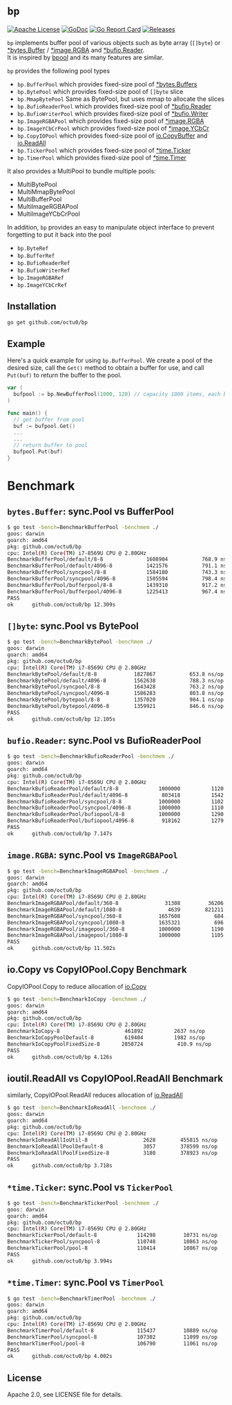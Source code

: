 # `bp`

[![Apache License](https://img.shields.io/github/license/octu0/bp)](https://github.com/octu0/bp/blob/master/LICENSE)
[![GoDoc](https://godoc.org/github.com/octu0/bp?status.svg)](https://godoc.org/github.com/octu0/bp)
[![Go Report Card](https://goreportcard.com/badge/github.com/octu0/bp)](https://goreportcard.com/report/github.com/octu0/bp)
[![Releases](https://img.shields.io/github/v/release/octu0/bp)](https://github.com/octu0/bp/releases)

`bp` implements buffer pool of various objects such as byte array (`[]byte`) or [*bytes.Buffer](http://golang.org/pkg/bytes/#Buffer) / [*image.RGBA](https://golang.org/pkg/image/#RGBA) and [*bufio.Reader](https://golang.org/pkg/bufio/#Reader).  
It is inspired by [bpool](https://github.com/oxtoacart/bpool) and its many features are similar.

`bp` provides the following pool types
- `bp.BufferPool` which provides fixed-size pool of [*bytes.Buffers](http://golang.org/pkg/bytes/#Buffer)
- `bp.BytePool` which provides fixed-size pool of `[]byte` slice 
- `bp.MmapBytePool` Same as BytePool, but uses mmap to allocate the slices
- `bp.BufioReaderPool` which provides fixed-size pool of [*bufio.Reader](https://golang.org/pkg/bufio/#Reader)
- `bp.BufioWriterPool` which provides fixed-size pool of [*bufio.Writer](https://golang.org/pkg/bufio/#Writer)
- `bp.ImageRGBAPool` which provides fixed-size pool of [*image.RGBA](https://golang.org/pkg/image/#RGBA) 
- `bp.ImageYCbCrPool` which provides fixed-size pool of [*image.YCbCr](https://golang.org/pkg/image/#YCbCr) 
- `bp.CopyIOPool` which provides fixed-size pool of [io.CopyBuffer](https://golang.org/pkg/io#CopyBuffer) and [io.ReadAll](https://golang.org/pkg/io#ReadAll)
- `bp.TickerPool` which provides fixed-size pool of [*time.Ticker](https://golang.org/pkg/time#Ticker)
- `bp.TimerPool` which provides fixed-size pool of [*time.Timer](https://golang.org/pkg/time#Timer)

It also provides a MultiPool to bundle multiple pools:

- MultiBytePool
- MultiMmapBytePool
- MultiBufferPool
- MultiImageRGBAPool
- MultiImageYCbCrPool

In addition, `bp` provides an easy to manipulate object interface to prevent forgetting to put it back into the pool

- `bp.ByteRef`
- `bp.BufferRef`
- `bp.BufioReaderRef`
- `bp.BufioWriterRef`
- `bp.ImageRGBARef`
- `bp.ImageYCbCrRef`

## Installation

```bash
go get github.com/octu0/bp
```

## Example

Here's a quick example for using `bp.BufferPool`. We create a pool of the desired size, call the `Get()` method to obtain a buffer for use, and call `Put(buf)` to return the buffer to the pool.

```go
var (
  bufpool := bp.NewBufferPool(1000, 128) // capacity 1000 items, each buffer initial 128 Byte pre-sized
)

func main() {
  // get buffer from pool
  buf := bufpool.Get()
  ...
  ...
  // return buffer to pool
  bufpool.Put(buf)
}
```

# Benchmark

## `bytes.Buffer`: sync.Pool vs BufferPool

```bash
$ go test -bench=BenchmarkBufferPool -benchmem ./
goos: darwin
goarch: amd64
pkg: github.com/octu0/bp
cpu: Intel(R) Core(TM) i7-8569U CPU @ 2.80GHz
BenchmarkBufferPool/default/8-8         	 1608904	       768.9 ns/op	      32 B/op	       1 allocs/op
BenchmarkBufferPool/default/4096-8      	 1421576	       791.1 ns/op	      32 B/op	       1 allocs/op
BenchmarkBufferPool/syncpool/8-8        	 1584180	       743.3 ns/op	      48 B/op	       1 allocs/op
BenchmarkBufferPool/syncpool/4096-8     	 1505594	       798.4 ns/op	      48 B/op	       1 allocs/op
BenchmarkBufferPool/bufferpool/8-8      	 1439310	       917.2 ns/op	      48 B/op	       1 allocs/op
BenchmarkBufferPool/bufferpool/4096-8   	 1225413	       967.4 ns/op	      48 B/op	       1 allocs/op
PASS
ok  	github.com/octu0/bp	12.309s
```

## `[]byte`: sync.Pool vs BytePool

```bash
$ go test -bench=BenchmarkBytePool -benchmem ./
goos: darwin
goarch: amd64
pkg: github.com/octu0/bp
cpu: Intel(R) Core(TM) i7-8569U CPU @ 2.80GHz
BenchmarkBytePool/default/8-8         	 1827867	       653.8 ns/op	      16 B/op	       1 allocs/op
BenchmarkBytePool/default/4096-8      	 1562638	       788.3 ns/op	      16 B/op	       1 allocs/op
BenchmarkBytePool/syncpool/8-8        	 1643428	       763.2 ns/op	      48 B/op	       2 allocs/op
BenchmarkBytePool/syncpool/4096-8     	 1586283	       803.8 ns/op	      48 B/op	       2 allocs/op
BenchmarkBytePool/bytepool/8-8        	 1357020	       904.1 ns/op	      24 B/op	       1 allocs/op
BenchmarkBytePool/bytepool/4096-8     	 1359921	       846.6 ns/op	      24 B/op	       1 allocs/op
PASS
ok  	github.com/octu0/bp	12.105s
```

## `bufio.Reader`: sync.Pool vs BufioReaderPool

```bash
$ go test -bench=BenchmarkBufioReaderPool -benchmem ./
goos: darwin
goarch: amd64
pkg: github.com/octu0/bp
cpu: Intel(R) Core(TM) i7-8569U CPU @ 2.80GHz
BenchmarkBufioReaderPool/default/8-8         	 1000000	      1120 ns/op	    1056 B/op	       3 allocs/op
BenchmarkBufioReaderPool/default/4096-8      	  803418	      1542 ns/op	    5136 B/op	       3 allocs/op
BenchmarkBufioReaderPool/syncpool/8-8        	 1000000	      1102 ns/op	    1048 B/op	       2 allocs/op
BenchmarkBufioReaderPool/syncpool/4096-8     	 1000000	      1110 ns/op	    1051 B/op	       2 allocs/op
BenchmarkBufioReaderPool/bufiopool/8-8       	 1000000	      1290 ns/op	    1160 B/op	       4 allocs/op
BenchmarkBufioReaderPool/bufiopool/4096-8    	  918162	      1279 ns/op	    1048 B/op	       2 allocs/op
PASS
ok  	github.com/octu0/bp	7.147s
```

## `image.RGBA`: sync.Pool vs `ImageRGBAPool`

```bash
$ go test -bench=BenchmarkImageRGBAPool -benchmem ./
goos: darwin
goarch: amd64
pkg: github.com/octu0/bp
cpu: Intel(R) Core(TM) i7-8569U CPU @ 2.80GHz
BenchmarkImageRGBAPool/default/360-8         	   31308	     36206 ns/op	  925814 B/op	       3 allocs/op
BenchmarkImageRGBAPool/default/1080-8        	    4639	    821211 ns/op	 8282518 B/op	       3 allocs/op
BenchmarkImageRGBAPool/syncpool/360-8        	 1657608	       684.7 ns/op	      20 B/op	       1 allocs/op
BenchmarkImageRGBAPool/syncpool/1080-8       	 1635321	       696.2 ns/op	      56 B/op	       1 allocs/op
BenchmarkImageRGBAPool/imagepool/360-8       	 1000000	      1190 ns/op	     151 B/op	       3 allocs/op
BenchmarkImageRGBAPool/imagepool/1080-8      	 1000000	      1105 ns/op	     151 B/op	       3 allocs/op
PASS
ok  	github.com/octu0/bp	11.502s
```

## io.Copy vs CopyIOPool.Copy Benchmark

CopyIOPool.Copy to reduce allocation of [io.Copy](https://golang.org/pkg/io/#Copy)

```bash
$ go test -bench=BenchmarkIoCopy -benchmem ./
goos: darwin
goarch: amd64
pkg: github.com/octu0/bp
cpu: Intel(R) Core(TM) i7-8569U CPU @ 2.80GHz
BenchmarkIoCopy-8                	  461892	      2637 ns/op	   32816 B/op	       3 allocs/op
BenchmarkIoCopyPoolDefault-8     	  619404	      1982 ns/op	   16608 B/op	       7 allocs/op
BenchmarkIoCopyPoolFixedSize-8   	 2858724	       410.9 ns/op	      48 B/op	       2 allocs/op
PASS
ok  	github.com/octu0/bp	4.126s
```

## ioutil.ReadAll vs CopyIOPool.ReadAll Benchmark

similarly, CopyIOPool.ReadAll reduces allocation of [io.ReadAll](https://golang.org/pkg/io#ReadAll)

```bash
$ go test -bench=BenchmarkIoReadAll -benchmem ./
goos: darwin
goarch: amd64
pkg: github.com/octu0/bp
cpu: Intel(R) Core(TM) i7-8569U CPU @ 2.80GHz
BenchmarkIoReadAllIoUtil-8          	    2628	    455815 ns/op	 5862972 B/op	      30 allocs/op
BenchmarkIoReadAllPoolDefault-8     	    3057	    378599 ns/op	 4063444 B/op	      13 allocs/op
BenchmarkIoReadAllPoolFixedSize-8   	    3180	    378923 ns/op	 4046892 B/op	       8 allocs/op
PASS
ok  	github.com/octu0/bp	3.718s
```

## `*time.Ticker`: sync.Pool vs `TickerPool`

```bash
$ go test -bench=BenchmarkTickerPool -benchmem ./
goos: darwin
goarch: amd64
pkg: github.com/octu0/bp
cpu: Intel(R) Core(TM) i7-8569U CPU @ 2.80GHz
BenchmarkTickerPool/default-8         	  114298	     10731 ns/op	     224 B/op	       4 allocs/op
BenchmarkTickerPool/syncpool-8        	  110748	     10863 ns/op	      32 B/op	       1 allocs/op
BenchmarkTickerPool/pool-8            	  110414	     10867 ns/op	      32 B/op	       1 allocs/op
PASS
ok  	github.com/octu0/bp	3.994s
```

## `*time.Timer`: sync.Pool vs `TimerPool`

```bash
$ go test -bench=BenchmarkTimerPool -benchmem ./
goos: darwin
goarch: amd64
pkg: github.com/octu0/bp
cpu: Intel(R) Core(TM) i7-8569U CPU @ 2.80GHz
BenchmarkTimerPool/default-8         	  115437	     10889 ns/op	     224 B/op	       4 allocs/op
BenchmarkTimerPool/syncpool-8        	  107302	     11099 ns/op	      32 B/op	       1 allocs/op
BenchmarkTimerPool/pool-8            	  106790	     11061 ns/op	      32 B/op	       1 allocs/op
PASS
ok  	github.com/octu0/bp	4.002s
```

## License

Apache 2.0, see LICENSE file for details.
